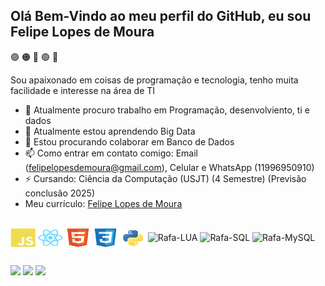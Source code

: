 ## Olá Bem-Vindo ao meu perfil do GitHub, eu sou Felipe Lopes de Moura
 🟢 🟠 🔴 🟢 🔵

Sou apaixonado em coisas de programação e tecnologia, tenho muita facilidade e interesse na área de TI

- 🔭 Atualmente procuro trabalho em Programação, desenvolviento, ti e dados
- 🌱 Atualmente estou aprendendo Big Data
- 👯 Estou procurando colaborar em Banco de Dados
- 📫 Como entrar em contato comigo: Email (felipelopesdemoura@gmail.com), Celular e WhatsApp (11996950910)
- ⚡ Cursando: Ciência da Computação (USJT) (4 Semestre) (Previsão conclusão 2025)
- Meu currículo: <a href="https://github.com/flopessz/meucurriculo/blob/main/Curr%C3%ADculo-FelipeLopesDeMoura.pdf">Felipe Lopes de Moura</a>

<div style="display: inline_block"><br>
  <img align="center" alt="Rafa-Js" height="30" width="40" src="https://raw.githubusercontent.com/devicons/devicon/master/icons/javascript/javascript-plain.svg">
  <img align="center" alt="Rafa-React" height="30" width="40" src="https://raw.githubusercontent.com/devicons/devicon/master/icons/react/react-original.svg">
  <img align="center" alt="Rafa-HTML" height="30" width="40" src="https://raw.githubusercontent.com/devicons/devicon/master/icons/html5/html5-original.svg">
  <img align="center" alt="Rafa-CSS" height="30" width="40" src="https://raw.githubusercontent.com/devicons/devicon/master/icons/css3/css3-original.svg">
  <img align="center" alt="Rafa-Python" height="30" width="40" src="https://raw.githubusercontent.com/devicons/devicon/master/icons/python/python-original.svg">
  <img align="center" alt="Rafa-LUA" height="30" width="40" src="https://upload.wikimedia.org/wikipedia/commons/thumb/c/cf/Lua-Logo.svg/800px-Lua-Logo.svg.png">
  <img align="center" alt="Rafa-SQL" height="30" width="40" src="https://cdn-icons-png.flaticon.com/512/2306/2306173.png">
  <img align="center" alt="Rafa-MySQL" height="30" width="40" src="https://cdn.icon-icons.com/icons2/1381/PNG/512/mysqlworkbench_93532.png">
</div>

##
 
<div> 
  <a href = "mailto:felipelopesdemoura@gmail.com"><img src="https://img.shields.io/badge/-Gmail-%23333?style=for-the-badge&logo=gmail&logoColor=white" target="_blank"></a>
  <a href="https://www.linkedin.com/in/felipe-lopes-de-moura-296936246" target="_blank"><img src="https://img.shields.io/badge/-LinkedIn-%230077B5?style=for-the-badge&logo=linkedin&logoColor=white" target="_blank"></a> 
  <a href="https://instagram.com/lopess_.f" target="_blank"><img src="https://img.shields.io/badge/-Instagram-%23E4405F?style=for-the-badge&logo=instagram&logoColor=white" target="_blank"></a>
</div>
